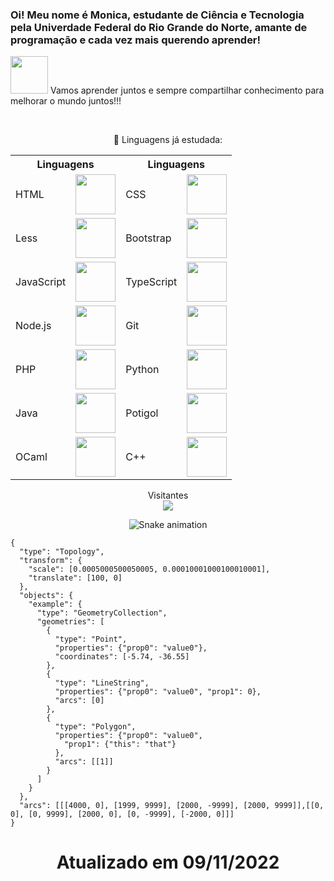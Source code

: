 ### Oi! Meu nome é Monica, estudante de Ciência e Tecnologia pela Univerdade Federal do Rio Grande do Norte, amante de programação e cada vez mais querendo aprender! 
<img src="https://media.giphy.com/media/LnQjpWaON8nhr21vNW/giphy.gif" width="60"> Vamos aprender juntos e sempre compartilhar conhecimento para melhorar o mundo juntos!!! 

</br>


<p align="center"> 💬 Linguagens já estudada: </p>
<table align="center">
    <tr>
        <th  colspan="2">Linguagens</th>
        <th  colspan="2">Linguagens</th>
    </tr>
  <tr>
    <td>HTML</td>
    <td><img height="64px" src="https://cdn.svgporn.com/logos/html-5.svg"/></td>
    <td>CSS</td>
    <td><img height="64px" src="https://cdn.svgporn.com/logos/css-3.svg"/></td>
</tr>
<tr>
    <td>Less</td>
    <td><img height="64px" src="https://cdn.svgporn.com/logos/less.svg"></td>
    <td>Bootstrap</td>
    <td><img height="64px" src="https://getbootstrap.com/docs/5.2/assets/brand/bootstrap-logo-shadow.png"></td>
</tr>
<tr>
    <td>JavaScript</td>
    <td><img height="64px" src="https://cdn.svgporn.com/logos/javascript.svg"></td>
    <td>TypeScript</td>
    <td><img height="64px" src="https://w7.pngwing.com/pngs/915/519/png-transparent-typescript-hd-logo-thumbnail.png"></td>
</tr>
<tr> 
    <td>Node.js</td>
    <td><img height="64px" src="https://nodejs.org/static/images/logo.svg"></td>
    <td>Git</td>
    <td><img height="64px" src="https://cdn.svgporn.com/logos/git-icon.svg"></td>
</tr>
<tr>
    <td>PHP</td>
    <td><img height="64px" src="https://www.vectorlogo.zone/logos/php/php-ar21.svg"></td>
    <td>Python</td>
    <td><img height="64px" src="https://www.vectorlogo.zone/logos/python/python-ar21.svg"></td>
</tr>
<tr>
    <td>Java</td>
    <td><img height="64px" src="https://www.vectorlogo.zone/logos/java/java-ar21.svg"></td>
    <td>Potigol</td>
    <td><img height="64px" src="https://pbs.twimg.com/profile_images/932637501977710592/WMGBmW7k_400x400.jpg"></td>
</tr>
<tr>
    <td>OCaml</td>
    <td><img height="64px" src="https://www.vectorlogo.zone/logos/ocaml/ocaml-ar21.svg"></td>
    <td>C++</td>
    <td><img height="64px" src="https://upload.wikimedia.org/wikipedia/commons/thumb/1/18/ISO_C%2B%2B_Logo.svg/800px-ISO_C%2B%2B_Logo.svg.png"></td>
</tr>
</table>
<p align="center"> 
  Visitantes<br>
  <img src="https://profile-counter.glitch.me/monicalpaiva/count.svg"/>
   
</p>

<div align="center">
  
  ![Snake animation](https://github.com/danielbped/danielbped/blob/output/github-contribution-grid-snake.svg)
  
</div>

```topojson
{
  "type": "Topology",
  "transform": {
    "scale": [0.0005000500050005, 0.00010001000100010001],
    "translate": [100, 0]
  },
  "objects": {
    "example": {
      "type": "GeometryCollection",
      "geometries": [
        {
          "type": "Point",
          "properties": {"prop0": "value0"},
          "coordinates": [-5.74, -36.55]
        },
        {
          "type": "LineString",
          "properties": {"prop0": "value0", "prop1": 0},
          "arcs": [0]
        },
        {
          "type": "Polygon",
          "properties": {"prop0": "value0",
            "prop1": {"this": "that"}
          },
          "arcs": [[1]]
        }
      ]
    }
  },
  "arcs": [[[4000, 0], [1999, 9999], [2000, -9999], [2000, 9999]],[[0, 0], [0, 9999], [2000, 0], [0, -9999], [-2000, 0]]]
}
```

<h1  align="center"> Atualizado em 09/11/2022 </h1>
